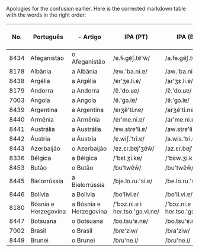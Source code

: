 


Apologies for the confusion earlier. Here is the corrected markdown table with the words in the right order:

| No. | Português | - Artigo | IPA (PT) | IPA (BR) | Tipo de Palavra | EN | ES |
|-----|-----------|----------|----------|----------|-----------------|----|----|
| 8434 | Afeganistão | o Afeganistão | /ɐ.fɨ.ɡɐ̃ʃ.tɐ̃'w̃/ | /a.fe.ɡɐ̃ʃ.tɐ̃'w̃/ | sm | Afghanistan | Afganistán |
| 8178 | Albânia | a Albânia | /ɐw.'ba.ni.ɐ/ | /aw.'ba.ni.ɐ/ | sf | Albania | Albania |
| 8438 | Argélia | a Argélia | /ɐɾ'ʒe.li.ɐ/ | /aɾ'ʒɛ.li.ɐ/ | sf | Algeria | Argelia |
| 8179 | Andorra | a Andorra | /ɐ̃.'do.ʁɐ/ | /ɐ̃.'do.ʁɐ/ | sf | Andorra | Andorra |
| 7003 | Angola | a Angola | /ɐ̃.'ɡɔ.lɐ/ | /ɐ̃.'ɡɔ.lɐ/ | sf | Angola | Angola |
| 8439 | Argentina | a Argentina | /ɐɾʒẽ'ti.nɐ/ | /arʒẽ'ti.nɐ/ | sf | Argentina | Argentina |
| 8440 | Armênia | a Armênia | /ɐɾ'me.ni.ɐ/ | /aɾ'me.ni.ɐ/ | sf | Armenia | Armenia |
| 8441 | Austrália | a Austrália | /ɐw.stɾɐ'li.ɐ/ | /aw.stɾɐ'li.ɐ/ | sf | Australia | Australia |
| 8442 | Áustria | a Áustria | /ɐ.wiʃ.'tɾi.ɐ/ | /a.wis.'tɾi.ɐ/ | sf | Austria | Austria |
| 8443 | Azerbaijão | o Azerbaijão | /ɐz.ɛɾ.bɐj'ʒɐ̃w̃/ | /az.ɛɾ.bɐj'ʒɐ̃w̃/ | sm | Azerbaijan | Azerbaiyán |
| 8336 | Bélgica | a Bélgica | /'bɛɫ.ʒi.kɐ/ | /'bɛw.ʒi.kɐ/ | sf | Belgium | Bélgica |
| 8453 | Butão | o Butão | /bu'twɐ̃w̃/ | /bu'twɐ̃w̃/ | sm | Bhutan | Bután |
| 8445 | Bielorrússia | a Bielorrússia | /bje.lo.ɾu.'si.ɐ/ | /be.lo.ɾu.'si.ɐ/ | sf | Belarus | Bielorrusia |
| 8446 | Bolívia | a Bolívia | /bo'livi.ɐ/ | /bo'li.vi.ɐ/ | sf | Bolivia | Bolivia |
| 8180 | Bósnia e Herzegovina | a Bósnia e Herzegovina | /'bɔz.ni.ɐ i heɾ.tso.'ɡɔ.vi.nɐ/ | /'bɔz.ni.ɐ i heɾ.tso.'ɡɔ.vi.nɐ/ | sf | Bosnia and Herzegovina | Bosnia y Herzegovina |
| 8447 | Botsuana | o Botsuana | /bo.tsu'ɐ.nɐ/ | /bo.tsu'ɐ.nɐ/ | sm | Botswana | Botsuana |
| 7002 | Brasil | o Brasil | /bɾɐ'ziw/ | /bɾa'ziw/ | sm | Brazil | Brasil |
| 8449 | Brunei | o Brunei | /bɾu'ne.i/ | /bɾu'ne.i/ | sm | Brunei | Brunéi |

